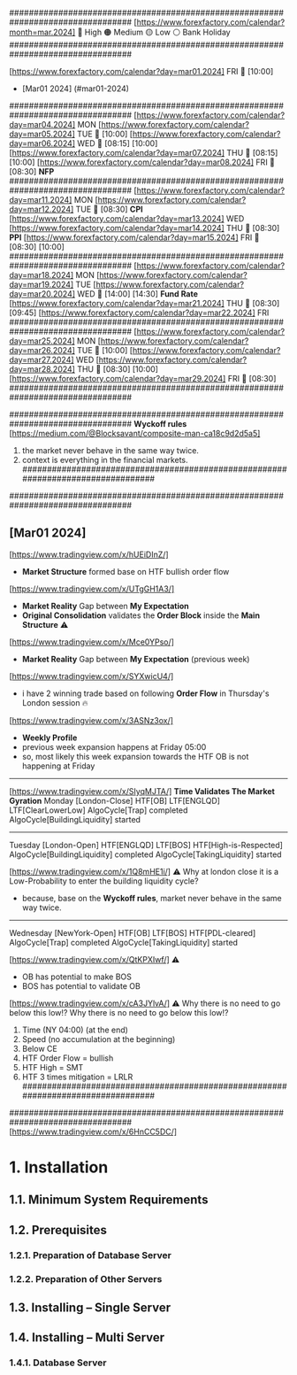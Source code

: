 #################################################################################
[https://www.forexfactory.com/calendar?month=mar.2024]
🔴 High 🟠 Medium 🟡 Low ⚪ Bank Holiday
#################################################################################


[https://www.forexfactory.com/calendar?day=mar01.2024] FRI 🔴  [10:00]
- [Mar01 2024] (#mar01-2024)

#################################################################################
[https://www.forexfactory.com/calendar?day=mar04.2024] MON
[https://www.forexfactory.com/calendar?day=mar05.2024] TUE 🔴 [10:00]
[https://www.forexfactory.com/calendar?day=mar06.2024] WED 🔴 [08:15] [10:00]
[https://www.forexfactory.com/calendar?day=mar07.2024] THU 🔴 [08:15] [10:00]
[https://www.forexfactory.com/calendar?day=mar08.2024] FRI 🔴 [08:30] **NFP**
#################################################################################
[https://www.forexfactory.com/calendar?day=mar11.2024] MON
[https://www.forexfactory.com/calendar?day=mar12.2024] TUE 🔴 [08:30] **CPI**
[https://www.forexfactory.com/calendar?day=mar13.2024] WED
[https://www.forexfactory.com/calendar?day=mar14.2024] THU 🔴 [08:30] **PPI**
[https://www.forexfactory.com/calendar?day=mar15.2024] FRI 🔴 [08:30] [10:00]
#################################################################################
[https://www.forexfactory.com/calendar?day=mar18.2024] MON
[https://www.forexfactory.com/calendar?day=mar19.2024] TUE
[https://www.forexfactory.com/calendar?day=mar20.2024] WED 🔴 [14:00] [14:30] **Fund Rate**
[https://www.forexfactory.com/calendar?day=mar21.2024] THU 🔴 [08:30] [09:45]
[https://www.forexfactory.com/calendar?day=mar22.2024] FRI
#################################################################################
[https://www.forexfactory.com/calendar?day=mar25.2024] MON
[https://www.forexfactory.com/calendar?day=mar26.2024] TUE 🔴 [10:00]
[https://www.forexfactory.com/calendar?day=mar27.2024] WED
[https://www.forexfactory.com/calendar?day=mar28.2024] THU 🔴 [08:30] [10:00]
[https://www.forexfactory.com/calendar?day=mar29.2024] FRI 🔴 [08:30]
#################################################################################

#################################################################################
**Wyckoff rules** 
[https://medium.com/@Blocksavant/composite-man-ca18c9d2d5a5]
1. the market never behave in the same way twice. 
2. context is everything in the financial markets.
#################################################################################

#################################################################################
## [Mar01 2024]

[https://www.tradingview.com/x/hUEiDInZ/] 
- **Market Structure** formed base on HTF bullish order flow

[https://www.tradingview.com/x/UTgGH1A3/] 
- **Market Reality** Gap between **My Expectation** 
- **Original Consolidation** validates the **Order Block** inside the **Main Structure** ⚠️

[https://www.tradingview.com/x/Mce0YPso/] 
- **Market Reality** Gap between **My Expectation** (previous week)

[https://www.tradingview.com/x/SYXwicU4/]  
- i have 2 winning trade based on following **Order Flow** in Thursday's London session 🔥

[https://www.tradingview.com/x/3ASNz3ox/] 
- **Weekly Profile** 
- previous week expansion happens at Friday 05:00
- so, most likely this week expansion towards the HTF OB is not happening at Friday


----------------------
[https://www.tradingview.com/x/SIyqMJTA/] **Time Validates The Market Gyration**
Monday [London-Close]
HTF[OB] 
LTF[ENGLQD] 
LTF[ClearLowerLow]
AlgoCycle[Trap] completed
AlgoCycle[BuildingLiquidity] started

-----------
Tuesday [London-Open] 
HTF[ENGLQD] 
LTF[BOS]
HTF[High-is-Respected] 
AlgoCycle[BuildingLiquidity] completed
AlgoCycle[TakingLiquidity] started

[https://www.tradingview.com/x/1Q8mHE1i/] ⚠️
 Why at london close it is a Low-Probability to enter the building liquidity cycle?
- because, base on the **Wyckoff rules**, market never behave in the same way twice. 

-----------
Wednesday [NewYork-Open]
HTF[OB] 
LTF[BOS]
HTF[PDL-cleared] 
AlgoCycle[Trap] completed
AlgoCycle[TakingLiquidity] started


[https://www.tradingview.com/x/QtKPXIwf/] ⚠️
- OB has potential to make BOS 
- BOS has potential to validate OB

[https://www.tradingview.com/x/cA3JYlvA/] ⚠️
Why there is no need to go below this low!?
Why there is no need to go below this low!?
1. Time (NY 04:00) (at the end)
2. Speed (no accumulation at the beginning)
3. Below CE
4. HTF Order Flow = bullish
5. HTF High = SMT
6. HTF 3 times mitigation = LRLR
#################################################################################


#################################################################################
[https://www.tradingview.com/x/6HnCC5DC/]



# 1. Installation  
## 1.1. Minimum System Requirements  
## 1.2. Prerequisites  
### 1.2.1. Preparation of Database Server  
### 1.2.2. Preparation of Other Servers  
## 1.3. Installing – Single Server  
## 1.4. Installing – Multi Server   
### 1.4.1. Database Server 